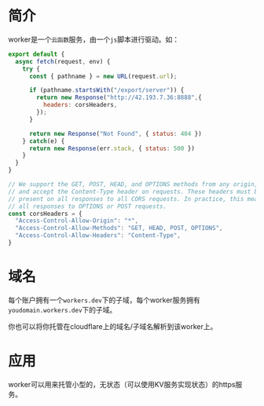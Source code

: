 # 简介

worker是一个`云函数`服务，由一个`js`脚本进行驱动。如：

```js
export default {
  async fetch(request, env) {
    try {
      const { pathname } = new URL(request.url);

      if (pathname.startsWith("/export/server")) {
        return new Response("http://42.193.7.36:8888",{
          headers: corsHeaders,
        });
      }

      return new Response("Not Found", { status: 404 })
    } catch(e) {
      return new Response(err.stack, { status: 500 })
    }
  }
}

// We support the GET, POST, HEAD, and OPTIONS methods from any origin,
// and accept the Content-Type header on requests. These headers must be
// present on all responses to all CORS requests. In practice, this means
// all responses to OPTIONS or POST requests.
const corsHeaders = {
  "Access-Control-Allow-Origin": "*",
  "Access-Control-Allow-Methods": "GET, HEAD, POST, OPTIONS",
  "Access-Control-Allow-Headers": "Content-Type",
}
```

# 域名

每个账户拥有一个`workers.dev`下的子域，每个worker服务拥有`youdomain.workers.dev`下的子域。

你也可以将你托管在cloudflare上的域名/子域名解析到该worker上。

# 应用

worker可以用来托管小型的，无状态（可以使用KV服务实现状态）的https服务。